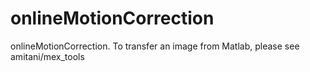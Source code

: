 # onlineMotionCorrection
onlineMotionCorrection. To transfer an image from Matlab, please see amitani/mex_tools
